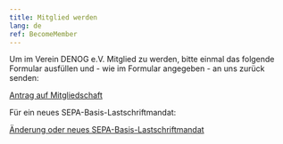 ```yaml
---
title: Mitglied werden
lang: de
ref: BecomeMember
---
```


Um im Verein DENOG e.V. Mitglied zu werden, bitte einmal das folgende Formular ausfüllen und - wie im Formular angegeben - an uns zurück senden: 

<a href="/files/verein/Antrag_Mitgliedschaft_v19_SEPA_20231229.pdf">Antrag auf Mitgliedschaft</a> 

Für ein neues SEPA-Basis-Lastschriftmandat: 

<a href="/files/verein/SEPA_Einzugsermaechtigung_v03_20231229.pdf">Änderung oder neues SEPA-Basis-Lastschriftmandat</a>


